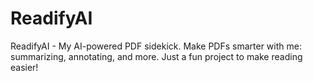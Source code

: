 # ReadifyAI
ReadifyAI - My AI-powered PDF sidekick. Make PDFs smarter with me: summarizing, annotating, and more. Just a fun project to make reading easier!